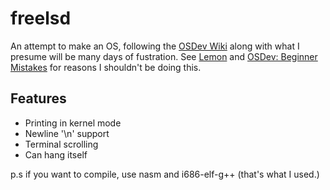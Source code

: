 # freelsd
An attempt to make an OS, following the [OSDev Wiki](https://wiki.osdev.org) along with what I presume will be many days of fustration.
See [Lemon](https://github.com/fido2020/Lemon-OS) and [OSDev: Beginner Mistakes](https://wiki.osdev.org/Beginner_Mistakes) for reasons I shouldn't be doing this.

## Features
   - Printing in kernel mode
   - Newline '\n' support
   - Terminal scrolling
   - Can hang itself

p.s if you want to compile, use nasm and i686-elf-g++ (that's what I used.)
